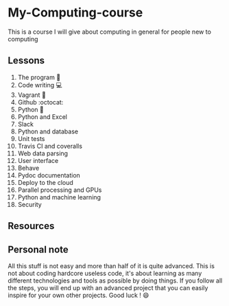 # My-Computing-course
This is a course I will give about computing in general for people new to computing

## Lessons
1. The program :floppy_disk:
2. Code writing :computer:
3. Vagrant :crystal_ball:
4. Github :octocat:
5. Python :snake:
6. Python and Excel
7. Slack
8. Python and database
9. Unit tests
10. Travis CI and coveralls
11. Web data parsing
12. User interface
13. Behave
14. Pydoc documentation
15. Deploy to the cloud
16. Parallel processing and GPUs
17. Python and machine learning
18. Security

## Resources

## Personal note
All this stuff is not easy and more than half of it is quite advanced.
This is not about coding hardcore useless code, it's about learning 
as many different technologies and tools as possible by doing things.
If you follow all the steps, you will end up with an advanced project that 
you can easily inspire for your own other projects. Good luck ! :smile: